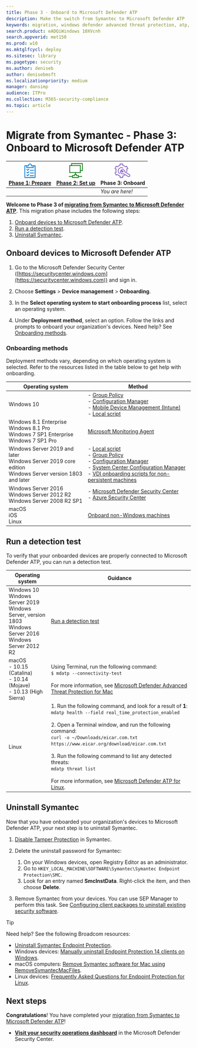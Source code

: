 ```yaml
---
title: Phase 3 - Onboard to Microsoft Defender ATP
description: Make the switch from Symantec to Microsoft Defender ATP
keywords: migration, windows defender advanced threat protection, atp, edr
search.product: eADQiWindows 10XVcnh
search.appverid: met150
ms.prod: w10
ms.mktglfcycl: deploy
ms.sitesec: library
ms.pagetype: security
ms.author: deniseb
author: denisebmsft
ms.localizationpriority: medium
manager: dansimp
audience: ITPro
ms.collection: M365-security-compliance 
ms.topic: article
---
```


# Migrate from Symantec - Phase 3: Onboard to Microsoft Defender ATP


|[![Phase 1: Prepare](images/prepare.png)](symantec-to-microsoft-defender-atp-prepare.md)<br/>[Phase 1: Prepare](symantec-to-microsoft-defender-atp-prepare.md) |[![Phase 2: Set up](images/setup.png)](symantec-to-microsoft-defender-atp-setup.md)<br/>[Phase 2: Set up](symantec-to-microsoft-defender-atp-setup.md) |![Phase 3: Onboard](images/onboard.png)<br/>Phase 3: Onboard |
|--|--|--|
|| |*You are here!* |


**Welcome to Phase 3 of [migrating from Symantec to Microsoft Defender ATP](symantec-to-microsoft-defender-atp-migration.md#the-migration-process)**. This migration phase includes the following steps:

1. [Onboard devices to Microsoft Defender ATP](#onboard-devices-to-microsoft-defender-atp).
2. [Run a detection test](#run-a-detection-test).
3. [Uninstall Symantec](#uninstall-symantec).

## Onboard devices to Microsoft Defender ATP

1. Go to the Microsoft Defender Security Center ([https://securitycenter.windows.com](https://securitycenter.windows.com)) and sign in.

2. Choose **Settings** > **Device management** > **Onboarding**. 

3. In the **Select operating system to start onboarding process** list, select an operating system. 

4. Under **Deployment method**, select an option. Follow the links and prompts to onboard your organization's devices. Need help? See [Onboarding methods](#onboarding-methods).

### Onboarding methods
 
Deployment methods vary, depending on which operating system is selected. Refer to the resources listed in the table below to get help with onboarding.

|Operating system  |Method  |
|---------|---------|
|Windows 10     |- [Group Policy](https://docs.microsoft.com/windows/security/threat-protection/microsoft-defender-atp/configure-endpoints-gp)<br/>- [Configuration Manager](https://docs.microsoft.com/windows/security/threat-protection/microsoft-defender-atp/configure-endpoints-sccm)<br/>- [Mobile Device Management (Intune)](https://docs.microsoft.com/windows/security/threat-protection/microsoft-defender-atp/configure-endpoints-mdm)<br/>- [Local script](https://docs.microsoft.com/windows/security/threat-protection/microsoft-defender-atp/configure-endpoints-script)         |
|Windows 8.1 Enterprise <br/>Windows 8.1 Pro <br/>Windows 7 SP1 Enterprise <br/>Windows 7 SP1 Pro     | [Microsoft Monitoring Agent](https://docs.microsoft.com/windows/security/threat-protection/microsoft-defender-atp/onboard-downlevel#install-and-configure-microsoft-monitoring-agent-mma-to-report-sensor-data-to-microsoft-defender-atp)        |
|Windows Server 2019 and later <br/>Windows Server 2019 core edition <br/>Windows Server version 1803 and later |- [Local script](https://docs.microsoft.com/windows/security/threat-protection/microsoft-defender-atp/configure-endpoints-script) <br/>- [Group Policy](https://docs.microsoft.com/windows/security/threat-protection/microsoft-defender-atp/configure-endpoints-gp) <br/>- [Configuration Manager](https://docs.microsoft.com/windows/security/threat-protection/microsoft-defender-atp/configure-endpoints-sccm) <br/>- [System Center Configuration Manager](https://docs.microsoft.com/windows/security/threat-protection/microsoft-defender-atp/configure-endpoints-sccm#onboard-windows-10-machines-using-earlier-versions-of-system-center-configuration-manager) <br/>- [VDI onboarding scripts for non-persistent machines](https://docs.microsoft.com/windows/security/threat-protection/microsoft-defender-atp/configure-endpoints-vdi)   |
|Windows Server 2016 <br/>Windows Server 2012 R2 <br/>Windows Server 2008 R2 SP1  |- [Microsoft Defender Security Center](https://docs.microsoft.com/windows/security/threat-protection/microsoft-defender-atp/configure-server-endpoints#option-1-onboard-servers-through-microsoft-defender-security-center)<br/>- [Azure Security Center](https://docs.microsoft.com/azure/security-center/security-center-wdatp) |
|macOS<br/>iOS<br/>Linux |[Onboard non-Windows machines](https://docs.microsoft.com/windows/security/threat-protection/microsoft-defender-atp/configure-endpoints-non-windows)  |

## Run a detection test

To verify that your onboarded devices are properly connected to Microsoft Defender ATP, you can run a detection test.


|Operating system  |Guidance  |
|---------|---------|
|Windows 10 <br/>Windows Server 2019 <br/>Windows Server, version 1803 <br/>Windows Server 2016 <br/>Windows Server 2012 R2     |[Run a detection test](https://docs.microsoft.com/windows/security/threat-protection/microsoft-defender-atp/run-detection-test)         |
|macOS<br/>- 10.15 (Catalina)<br/>- 10.14 (Mojave)<br/>- 10.13 (High Sierra)     |Using Terminal, run the following command: <br/>`$ mdatp --connectivity-test` <br/><br/>For more information, see [Microsoft Defender Advanced Threat Protection for Mac](https://docs.microsoft.com/windows/security/threat-protection/microsoft-defender-atp/microsoft-defender-atp-mac)        |
|Linux |1. Run the following command, and look for a result of **1**: <br/>`mdatp health --field real_time_protection_enabled` <br/><br/>2. Open a Terminal window, and run the following command: <br/>`curl -o ~/Downloads/eicar.com.txt https://www.eicar.org/download/eicar.com.txt` <br/><br/>3. Run the following command to list any detected threats: <br/>`mdatp threat list` <br/><br/>For more information, see [Microsoft Defender ATP for Linux](https://docs.microsoft.com/windows/security/threat-protection/microsoft-defender-atp/microsoft-defender-atp-linux). |

## Uninstall Symantec

Now that you have onboarded your organization's devices to Microsoft Defender ATP, your next step is to uninstall Symantec.

1. [Disable Tamper Protection](https://knowledge.broadcom.com/external/article?legacyId=tech192023) in Symantec.

2. Delete the uninstall password for Symantec:
   1. On your Windows devices, open Registry Editor as an administrator.
   2. Go to `HKEY_LOCAL_MACHINE\SOFTWARE\Symantec\Symantec Endpoint Protection\SMC`.
   3. Look for an entry named **SmcInstData**. Right-click the item, and then choose **Delete**. 

3. Remove Symantec from your devices. You can use SEP Manager to perform this task. See [Configuring client packages to uninstall existing security software](https://techdocs.broadcom.com/content/broadcom/techdocs/symantec-security-software/endpoint-security-and-management/endpoint-protection/all/Managing-a-custom-installation/preparing-for-client-installation-v16742985-d21e7/configuring-client-packages-to-uninstall-existing-v73569396-d21e2634.html).
  

> [!TIP]
> Need help? See the following Broadcom resources: 
> - [Uninstall Symantec Endpoint Protection](https://knowledge.broadcom.com/external/article/156148/uninstall-symantec-endpoint-protection.html).
> -  Windows devices: [Manually uninstall Endpoint Protection 14 clients on Windows](https://knowledge.broadcom.com/external/article?articleId=170040).
> - macOS computers: [Remove Symantec software for Mac using RemoveSymantecMacFiles](https://knowledge.broadcom.com/external/article?articleId=151387).
> - Linux devices: [Frequently Asked Questions for Endpoint Protection for Linux](https://knowledge.broadcom.com/external/article?articleId=162054). 

## Next steps

**Congratulations**! You have completed your [migration from Symantec to Microsoft Defender ATP](symantec-to-microsoft-defender-atp-migration.md#the-migration-process)! 

- **[Visit your security operations dashboard](https://docs.microsoft.com/windows/security/threat-protection/microsoft-defender-atp/security-operations-dashboard)** in the Microsoft Defender Security Center. 